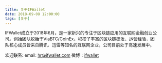 ```yaml
---
title: 关于IFWallet
date: 2018-09-08 12:00:00
tags: [关于]
---
```


IFWallet成立于2018年6月，是一家新兴的专注于区块链应用的互联网金融创业公司。创始团队脱胎于ViaBTC/CoinEx，积攒了丰富的区块链研发、运营经验，团队核心成员皆来自腾讯、迅雷等知名的互联网企业，公司目前处于高速发展中。

欢迎联系:
email: hr@ifwallet.com
微博：[ifwallet](http://weibo.com/ifwallet)
